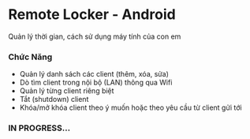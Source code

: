 Remote Locker - Android
=====================

Quản lý thời gian, cách sử dụng máy tính của con em

### Chức Năng
* Quản lý danh sách các client (thêm, xóa, sửa)
* Dò tìm client trong nội bộ (LAN) thông qua Wifi
* Quản lý từng client riêng biệt
* Tắt (shutdown) client
* Khóa/mở khóa client theo ý muốn hoặc theo yêu cầu từ client gửi tới
 
### IN PROGRESS...

